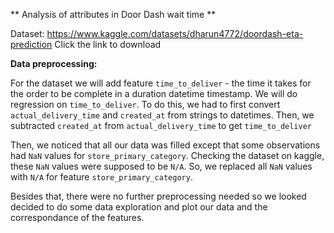 ** Analysis of attributes in Door Dash wait time **

Dataset: https://www.kaggle.com/datasets/dharun4772/doordash-eta-prediction
Click the link to download

**Data preprocessing:**

For the dataset we will add feature `time_to_deliver` - the time it takes for the order to be complete in a duration datetime timestamp. We will do regression on `time_to_deliver`.
To do this, we had to first convert `actual_delivery_time` and `created_at` from strings to datetimes. Then, we subtracted `created_at` from `actual_delivery_time` to get `time_to_deliver`

Then, we noticed that all our data was filled except that some observations had `NaN` values for `store_primary_category`. Checking the dataset on kaggle, these `NaN` values were supposed 
to be `N/A`. So, we replaced all `NaN` values with `N/A` for feature `store_primary_category`.

Besides that, there were no further preprocessing needed so we looked decided to do some data exploration and plot our data and the correspondance of the features.
